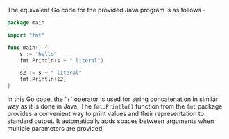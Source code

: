 The equivalent Go code for the provided Java program is as follows -

```go
package main

import "fmt"

func main() {
	s := "hello"
	fmt.Println(s + " literal")

	s2 := s + " literal"
    fmt.Println(s2)
}
``` 
In this Go code, the '+' operator is used for string concatenation in similar way as it is done in Java. The `fmt.Println()` function from the `fmt` package provides a convenient way to print values and their representation to standard output. It automatically adds spaces between arguments when multiple parameters are provided.

